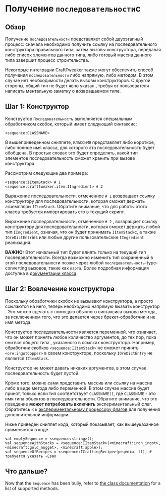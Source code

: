 # Получение `последовательности`с

## Обзор
Получение `Последовательности` представляет собой двухэтапный процесс: сначала необходимо получить ссылку на последовательного конструктора правильного типа, затем вызовы конструктора, передавая либо список элементов данного типа, либо готовый массив данного типа завершит процесс строительства.

Некоторые интеграции CraftTweaker также могут обеспечить способ получения `последовательности` либо напрямую, либо методом. В этом случае нет необходимости делать вызовы конструкторов. С другой стороны, общий тип не будет явно указан , требуя от пользователя написать ментальную заметку о возвращаемом типе.

## Шаг 1: Конструктор
Конструктор `Последовательность` выполняется специальным обработчиком скобок, который имеет следующий синтаксис:

```zenscript
<sequence:CLASSNAME>
```

В вышеприведенном сниппете, `КЛАССИМЯ` представляет либо короткое, либо полное имя класса, для которого эта последовательность будет обобщена. В простых словах это будет определять, какой тип элементов последовательность сможет хранить при вызове конструктора.

Рассмотрим следующие два примера:

```zenscript
<sequence:IItemStack> # 1
<sequence:crafttweaker.item.IIngredient> # 2
```

Выражение последовательности, отмеченное `# 1` возвращает ссылку конструктору для последовательности, которая сможет держать экземпляры `IItemStack`. Обратите внимание, что для работы этого класса требуется импортировать его в текущий скрипт.

Выражение последовательности, отмеченное `# 2` , возвращает ссылку конструктору для последовательности, которая сможет держать любой тип `IIngredient`, означая, что он будет принимать `IItemStack`с, а также `IOreDictEntr`ies или любые другие пользовательские `IIngredient` реализация.

**ВАЖНО:** Этот начальный тип будет влиять только на текущий тип последовательности. Всегда возможно изменить тип сохраненный в этой последовательности позже через любой `последовательность`-type-converting вызовов, такие как `карта`. Более подробная информация доступна в [документации класса](/Mods/Boson/Sequences/Docs/).

## Шаг 2: Вовлечение конструктора
Поскольку обработчики скобок не вызывают конструктора, а просто ссылаются на него, теперь необходимо напрямую вызвать конструктор . Это можно сделать с помощью обычного синтаксиса вызова метода, за исключением того, что это делается через брекет-обработчик и не имя метода.

Конструктор последовательности является переменной, что означает, что он может принять любое количество аргументов, до тех пор, пока они все общего типа , указанного в ссылках конструктора. Например, обработчик скобков `<sequence:IItemStack>` не сможет принять `<ore:ingotCopper>` в своем конструкторе, поскольку `IOreDictEntry` не является `IItemStack`.

Конструктор не может давать никаких аргументов, в этом случае последовательность будет пустой.

Кроме того, можно сами представить массив или ссылку на массив либо в виде метода либо переменной. В этом случае массив будет принят, только если тип соответствует `CLASSNAME[]`, где `CLASSNAME` - это имя типа объектов в последовательности. Обратите внимание, что это поведение **может потребовать включить** экспериментальный флаг. Обратитесь к к [экспериментальному процессору флагов](/Mods/Boson/Preprocessor/Exp/) для получения дополнительной информации.

Ниже приведен сниппет кода, который показывает, как вышеуказанное применяется в коде.

```zenscript
val emptySequence = <sequence:string>();
val sequenceWithStacks = <sequence:IItemStack>(<minecraft:iron_ingot>, <minecraft:gold_nugget>, <minecraft:apple>);
val sequenceOfRecipes = <sequence:ICraftingRecipe>(рецепты. ll); # требуется указать -Esao
```

## Что дальше?
Now that the `Sequence` has been buily, refer to [the class documentation](/Mods/Boson/Sequences/Docs/) for a list of supported methods.
